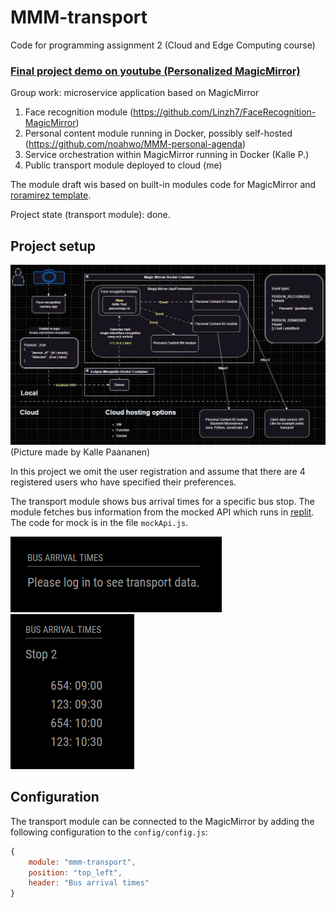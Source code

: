 # MMM-transport
Code for programming assignment 2 (Cloud and Edge Computing course) 

### [Final project demo on youtube (Personalized MagicMirror)](https://www.youtube.com/watch?v=p1qFni5OQ54)

Group work: microservice application based on MagicMirror

1. Face recognition module (https://github.com/Linzh7/FaceRecognition-MagicMirror)
2. Personal content module running in Docker, possibly self-hosted (https://github.com/noahwo/MMM-personal-agenda) 
3. Service orchestration within MagicMirror running in Docker (Kalle P.)
4. Public transport module deployed to cloud (me)


The module draft wis based on built-in modules code for MagicMirror and
[roramirez template](https://github.com/roramirez/MagicMirror-Module-Template). 

Project state (transport module): done. 

## Project setup
![Transport information when no user authenticated](/.github/setup.jpg?raw=true)
(Picture made by Kalle Paananen)


In this project we omit the user registration and assume that there are 4 registered users who have specified their preferences. 

The transport module shows bus arrival times for a specific bus stop. The module fetches bus information from the mocked API which runs in [replit](https://replit.com). The code for mock is in the file `mockApi.js`. 

![Transport information when no user authenticated](/.github/screenshot1.png?raw=true)
![Transport information for the authenticated user](/.github/screenshot2.png?raw=true)

## Configuration
The transport module can be connected to the MagicMirror by adding the following configuration to the `config/config.js`: 

```javascript
{
	module: "mmm-transport",
	position: "top_left",
	header: "Bus arrival times"
}
```